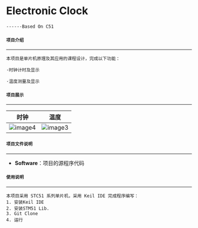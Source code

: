 # Electronic Clock
    ------Based On C51

#### `项目介绍`
-----------------------------------------------------------------------------------------------

    本项目是单片机原理及其应用的课程设计，完成以下功能：
    
    ·时钟计时及显示
        
    ·温度测量及显示
  

#### `项目展示`
-----------------------------------------------------------------------------------------------

|   时钟    | 温度 |  
|:---------------:|:---------------:|  
|![image4](https://github.com/GTshenmi/Digital-Signal-Process/blob/main/Display%20Image/0.png)|![image3](https://github.com/GTshenmi/Digital-Signal-Process/blob/main/Display%20Image/0.png)|  

#### `项目文件说明`
-----------------------------------------------------------------------------------------------

* **Software**：项目的源程序代码

#### `使用说明`
-----------------------------------------------------------------------------------------------

    本项目采用 STC51 系列单片机，采用 Keil IDE 完成程序编写：
    1. 安装Keil IDE
    2. 安装STM51 Lib.
    3. Git Clone
    4. 运行
